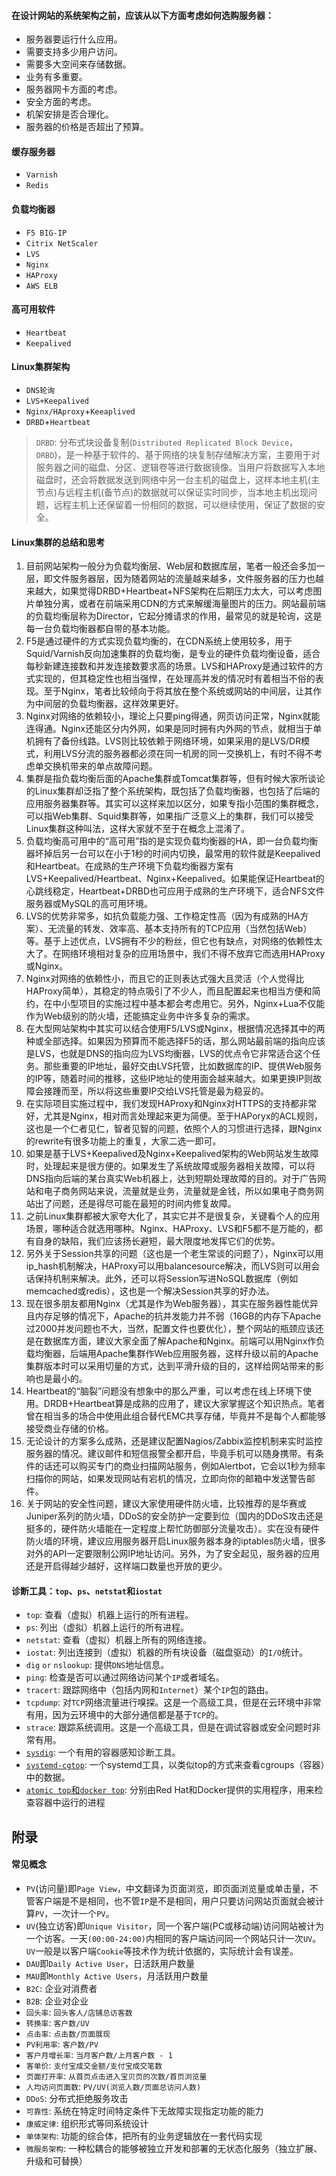 #### 在设计网站的系统架构之前，应该从以下方面考虑如何选购服务器：

- 服务器要运行什么应用。
- 需要支持多少用户访问。
- 需要多大空间来存储数据。
- 业务有多重要。
- 服务器网卡方面的考虑。
- 安全方面的考虑。
- 机架安排是否合理化。
- 服务器的价格是否超出了预算。

#### 缓存服务器

- `Varnish`
- `Redis`

#### 负载均衡器
- `F5 BIG-IP`
- `Citrix NetScaler`
- `LVS`
- `Nginx`
- `HAProxy`
- `AWS ELB`

#### 高可用软件
- `Heartbeat`
- `Keepalived`

#### Linux集群架构
- `DNS轮询`
- `LVS+Keepalived`
- `Nginx/HAproxy`+`Keeaplived`
- `DRBD`+`Heartbeat`

> `DRBD`: 分布式块设备复制(`Distributed Replicated Block Device`，`DRBD`)，是一种基于软件的、基于网络的块复制存储解决方案，主要用于对服务器之间的磁盘、分区、逻辑卷等进行数据镜像。当用户将数据写入本地磁盘时，还会将数据发送到网络中另一台主机的磁盘上，这样本地主机(主节点)与远程主机(备节点)的数据就可以保证实时同步，当本地主机出现问题，远程主机上还保留着一份相同的数据，可以继续使用，保证了数据的安全。

#### Linux集群的总结和思考

01. 目前网站架构一般分为负载均衡层、Web层和数据库层，笔者一般还会多加一层，即文件服务器层，因为随着网站的流量越来越多，文件服务器的压力也越来越大，如果觉得DRBD+Heartbeat+NFS架构在后期压力太大，可以考虑图片单独分离，或者在前端采用CDN的方式来解缓海量图片的压力。网站最前端的负载均衡层称为Director，它起分摊请求的作用，最常见的就是轮询，这是每一台负载均衡器都自带的基本功能。
02. F5是通过硬件的方式实现负载均衡的，在CDN系统上使用较多，用于Squid/Varnish反向加速集群的负载均衡，是专业的硬件负载均衡设备，适合每秒新建连接数和并发连接数要求高的场景。LVS和HAProxy是通过软件的方式实现的，但其稳定性也相当强悍，在处理高并发的情况时有着相当不俗的表现。至于Nginx，笔者比较倾向于将其放在整个系统或网站的中间层，让其作为中间层的负载均衡器，这样效果更好。
03. Nginx对网络的依赖较小，理论上只要ping得通，网页访问正常，Nginx就能连得通。Nginx还能区分内外网，如果是同时拥有内外网的节点，就相当于单机拥有了备份线路。LVS则比较依赖于网络环境，如果采用的是LVS/DR模式，利用LVS分流的服务器都必须在同一机房的同一交换机上，有时不得不考虑单交换机带来的单点故障问题。
04. 集群是指负载均衡后面的Apache集群或Tomcat集群等，但有时候大家所谈论的Linux集群却泛指了整个系统架构，既包括了负载均衡器，也包括了后端的应用服务器集群等。其实可以这样来加以区分，如果专指小范围的集群概念，可以指Web集群、Squid集群等，如果指广泛意义上的集群，我们可以接受Linux集群这种叫法，这样大家就不至于在概念上混淆了。
05. 负载均衡高可用中的“高可用”指的是实现负载均衡器的HA，即一台负载均衡器坏掉后另一台可以在小于1秒的时间内切换，最常用的软件就是Keepalived和Heartbeat。在成熟的生产环境下负载均衡器方案有LVS+Keepalived/Heartbeat、Nginx+Keepalived。如果能保证Heartbeat的心跳线稳定，Heartbeat+DRBD也可应用于成熟的生产环境下，适合NFS文件服务器或MySQL的高可用环境。
06. LVS的优势非常多，如抗负载能力强、工作稳定性高（因为有成熟的HA方案）、无流量的转发、效率高、基本支持所有的TCP应用（当然包括Web）等。基于上述优点，LVS拥有不少的粉丝，但它也有缺点，对网络的依赖性太大了。在网络环境相对复杂的应用场景中，我们不得不放弃它而选用HAProxy或Nginx。
07. Nginx对网络的依赖性小，而且它的正则表达式强大且灵活（个人觉得比HAProxy简单），其稳定的特点吸引了不少人，而且配置起来也相当方便和简约，在中小型项目的实施过程中基本都会考虑用它。另外，Nginx+Lua不仅能作为Web级别的防火墙，还能搞定业务中许多复杂的需求。
08. 在大型网站架构中其实可以结合使用F5/LVS或Nginx，根据情况选择其中的两种或全部选择。如果因为预算而不能选择F5的话，那么网站最前端的指向应该是LVS，也就是DNS的指向应为LVS均衡器，LVS的优点令它非常适合这个任务。那些重要的IP地址，最好交由LVS托管，比如数据库的IP、提供Web服务的IP等，随着时间的推移，这些IP地址的使用面会越来越大。如果更换IP则故障会接踵而至，所以将这些重要IP交给LVS托管是最为稳妥的。
09. 在实际项目实施过程中，我们发现HAProxy和Nginx对HTTPS的支持都非常好，尤其是Nginx，相对而言处理起来更为简便。至于HAPoryx的ACL规则，这也是一个仁者见仁，智者见智的问题，依照个人的习惯进行选择，跟Nginx的rewrite有很多功能上的重复，大家二选一即可。
10. 如果是基于LVS+Keepalived及Nginx+Keepalived架构的Web网站发生故障时，处理起来是很方便的。如果发生了系统故障或服务器相关故障，可以将DNS指向后端的某台真实Web机器上，达到短期处理故障的目的。对于广告网站和电子商务网站来说，流量就是业务，流量就是金钱，所以如果电子商务网站出了问题，还是得尽可能在最短的时间内修复故障。
11. 之前Linux集群都被大家夸大化了，其实它并不是很复杂，关键看个人的应用场景，哪种适合就选用哪种。Nginx、HAProxy、LVS和F5都不是万能的，都有自身的缺陷，我们应该扬长避短，最大限度地发挥它们的优势。
12. 另外关于Session共享的问题（这也是一个老生常谈的问题了），Nginx可以用ip_hash机制解决，HAProxy可以用balancesource解决，而LVS则可以用会话保持机制来解决。此外，还可以将Session写进NoSQL数据库（例如memcached或redis），这也是一个解决Session共享的好办法。
13. 现在很多朋友都用Nginx（尤其是作为Web服务器），其实在服务器性能优异且内存足够的情况下，Apache的抗并发能力并不弱（16GB的内存下Apache过2000并发问题也不大，当然，配置文件也要优化），整个网站的瓶颈应该还是在数据库方面，建议大家全面了解Apache和Nginx。前端可以用Nginx作负载均衡器，后端用Apache集群作Web应用服务器，这样升级以前的Apache集群版本时可以采用切量的方式，达到平滑升级的目的，这样给网站带来的影响也是最小的。
14. Heartbeat的“脑裂”问题没有想象中的那么严重，可以考虑在线上环境下使用。DRDB+Heartbeat算是成熟的应用了，建议大家掌握这个知识热点。笔者曾在相当多的场合中使用此组合替代EMC共享存储，毕竟并不是每个人都能够接受商业存储的价格。
15. 无论设计的方案多么成熟，还是建议配置Nagios/Zabbix监控机制来实时监控服务器的情况。建议邮件和短信报警全都开启，毕竟手机可以随身携带。有条件的话还可以购买专门的商业扫描网站服务，例如Alertbot，它会以1秒为频率扫描你的网站，如果发现网站有宕机的情况，立即向你的邮箱中发送警告邮件。
16. 关于网站的安全性问题，建议大家使用硬件防火墙，比较推荐的是华赛或Juniper系列的防火墙，DDoS的安全防护一定要到位（国内的DDoS攻击还是挺多的，硬件防火墙能在一定程度上帮忙防御部分流量攻击）。实在没有硬件防火墙的环境，建议应用服务器开启Linux服务器本身的iptables防火墙，很多对外的API一定要限制公网IP地址访问。另外，为了安全起见，服务器的应用还是开启得越少越好，这样端口数量也开放的更少。

#### 诊断工具：`top`、`ps`、`netstat`和`iostat`

- `top`: 查看（虚拟）机器上运行的所有进程。
- `ps`: 列出（虚拟）机器上运行的所有进程。
- `netstat`: 查看（虚拟）机器上所有的网络连接。
- `iostat`: 列出连接到（虚拟）机器的所有块设备（磁盘驱动）的`I/O`统计。
- `dig` `or` `nslookup`: 提供`DNS`地址信息。
- `ping`: 检查是否可以通过网络访问某个`IP`或者域名。
- `tracert`: 跟踪网络中（包括内网和`Internet`）某个`IP`包的路由。
- `tcpdump`: 对`TCP`网络流量进行嗅探。这是一个高级工具，但是在云环境中非常有用，因为云环境中的大部分通信都是基于`TCP`的。
- `strace`: 跟踪系统调用。这是一个高级工具，但是在调试容器或安全问题时非常有用。
- [`sysdig`](https://www.sysdig.org/install/): 一个有用的容器感知诊断工具。
- [`systemd-cgtop`](http://bit.ly/2xFaFaX): 一个systemd工具，以类似top的方式来查看cgroups（容器）中的数据。
- [`atomic top`和`docker top`](http://bit.ly/2Dxz3kd): 分别由Red Hat和Docker提供的实用程序，用来检查容器中运行的进程

## 附录

#### 常见概念

- `PV`(访问量)即`Page View`，中文翻译为页面浏览，即页面浏览量或单击量，不管客户端是不是相同，也不管`IP`是不是相同，用户只要访问网站页面就会被计算`PV`，一次计一个`PV`。
- `UV`(独立访客)即`Unique Visitor`，同一个客户端(PC或移动端)访问网站被计为一个访客。一天`(00:00-24:00)`内相同的客户端访问同一个网站只计一次`UV`。`UV`一般是以客户端`Cookie`等技术作为统计依据的，实际统计会有误差。
- `DAU`即`Daily Active User`，日活跃用户数量
- `MAU`即`Monthly Active Users`，月活跃用户数量
- `B2C`: 企业对消费者
- `B2B`: 企业对企业
- `回头率`: `回头客人/店铺总访客数`
- `转换率`: `客户数/UV`
- `点击率`: `点击数/页面展现`
- `PV利用率`: `客户数/PV`
- `客户月增长率`: `当月客户数/上月客户数 - 1`
- `客单价`: `支付宝成交金额/支付宝成交笔数`
- `页面打开率`: `从首页点击进入宝贝页的次数/首页浏览量`
- `人均访问页面数`: `PV/UV(浏览人数/页面总访问人数)`
- `DDoS`: 分布式拒绝服务攻击
- `可靠性`: 系统在特定时间特定条件下无故障实现指定功能的能力
- `康威定律`: 组织形式等同系统设计
- `单体架构`: 功能的综合体，把所有的业务逻辑放在一套代码实现
- `微服务架构`: 一种松耦合的能够被独立开发和部署的无状态化服务（独立扩展、升级和可替换）